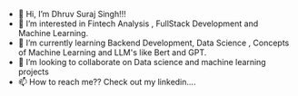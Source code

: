 - 👋 Hi, I’m Dhruv Suraj Singh!!!
- 👀 I’m interested in Fintech Analysis , FullStack Development and Machine Learning.
- 🌱 I’m currently learning Backend Development, Data Science , Concepts of Machine Learning  and LLM's like Bert and GPT.
- 💞️ I’m looking to collaborate on Data science and machine learning projects
- 📫 How to reach me?? Check out my linkedin.... 

<!---
DhruvSurajSingh2002/DhruvSurajSingh2002 is a ✨ special ✨ repository because its `README.md` (this file) appears on your GitHub profile.
You can click the Preview link to take a look at your changes.
--->
